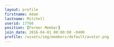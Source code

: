 ```yaml
---
layout: profile
firstname: Adam
lastname: Mitchell
userid: 17766
position: [Former Member]
join_date: 2016-04-01 00:00:00 -0400
profile: /assets/img/members/default/avatar.png
---
```


